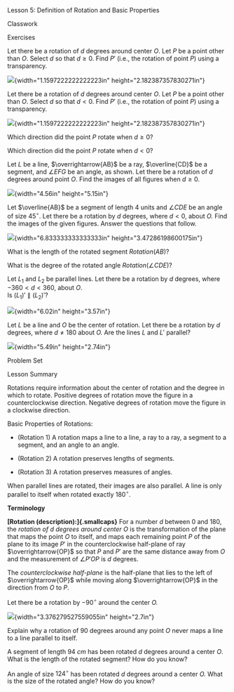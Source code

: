 Lesson 5: Definition of Rotation and Basic Properties

Classwork

Exercises

Let there be a rotation of $d$ degrees around center $O$. Let $P$ be a
point other than $O$. Select $d$ so that $d \geq 0$. Find $P'$ (i.e.,
the rotation of point $P$) using a transparency.

![](.\grade8lessonsmd\media/media/image1.png){width="1.1597222222222223in"
height="2.182387357830271in"}

Let there be a rotation of $d$ degrees around center $O$. Let $P$ be a
point other than $O$. Select $d$ so that $d < 0$. Find $P'$ (i.e., the
rotation of point $P$) using a transparency.

![](.\grade8lessonsmd\media/media/image1.png){width="1.1597222222222223in"
height="2.182387357830271in"}

Which direction did the point $P$ rotate when $d \geq 0$?

Which direction did the point $P$ rotate when $d < 0$?

Let $L$ be a line, $\overrightarrow{AB}$ be a ray, $\overline{CD}$ be a
segment, and $\angle EFG$ be an angle, as shown. Let there be a rotation
of $d$ degrees around point $O$. Find the images of all figures when
$d \geq 0$.

![](.\grade8lessonsmd\media/media/image2.png){width="4.56in"
height="5.15in"}

Let $\overline{AB}$ be a segment of length $4$ units and $\angle CDE$ be
an angle of size $45{^\circ}$. Let there be a rotation by $d$ degrees,
where $d < 0$, about $O$*.* Find the images of the given figures. Answer
the questions that follow.

![](.\grade8lessonsmd\media/media/image3.png){width="6.833333333333333in"
height="3.47286198600175in"}

What is the length of the rotated segment $Rotation(AB)$?

What is the degree of the rotated angle $Rotation(\angle CDE)$?

Let $L_{1}$ and $L_{2}$ be parallel lines. Let there be a rotation by
$d$ degrees, where $- 360 < d < 360$, about $O$.\
Is $\left( L_{1} \right)' \parallel \left( L_{2} \right)'$?

![](.\grade8lessonsmd\media/media/image4.png){width="6.02in"
height="3.57in"}

Let $L$ be a line and $O$ be the center of rotation. Let there be a
rotation by $d$ degrees, where $d \neq 180$ about $O$*.* Are the lines
$L$ and $L'$ parallel?

![](.\grade8lessonsmd\media/media/image5.png){width="5.49in"
height="2.74in"}

Problem Set

Lesson Summary

Rotations require information about the center of rotation and the
degree in which to rotate. Positive degrees of rotation move the figure
in a counterclockwise direction. Negative degrees of rotation move the
figure in a clockwise direction.

Basic Properties of Rotations:

- (Rotation 1) A rotation maps a line to a line, a ray to a ray, a
  segment to a segment, and an angle to an angle.

- (Rotation 2) A rotation preserves lengths of segments.

- (Rotation 3) A rotation preserves measures of angles.

When parallel lines are rotated, their images are also parallel. A line
is only parallel to itself when rotated exactly $180{^\circ}$.

**Terminology**

**[Rotation (description):]{.smallcaps}** For a number $d$ between $0$
and $180$, the *rotation of* $d$ *degrees around center* $O$ is the
transformation of the plane that maps the point $O$ to itself, and maps
each remaining point $P$ of the plane to its image $P'$ in the
counterclockwise half-plane of ray $\overrightarrow{OP}$ so that $P$ and
$P'$ are the same distance away from $O$ and the measurement of
$\angle P'OP$ is $d$ degrees.

The *counterclockwise half-plane* is the half-plane that lies to the
left of $\overrightarrow{OP}$ while moving along $\overrightarrow{OP}$
in the direction from $O$ to $P$.

Let there be a rotation by $- 90{^\circ}$ around the center $O$*.*

![](.\grade8lessonsmd\media/media/image6.png){width="3.376279527559055in"
height="2.7in"}

Explain why a rotation of $90$ degrees around any point $O$ never maps a
line to a line parallel to itself.

A segment of length $94\ cm$ has been rotated $d$ degrees around a
center $O$. What is the length of the rotated segment? How do you know?

An angle of size $124{^\circ}$ has been rotated $d$ degrees around a
center $O$*.* What is the size of the rotated angle? How do you know?

